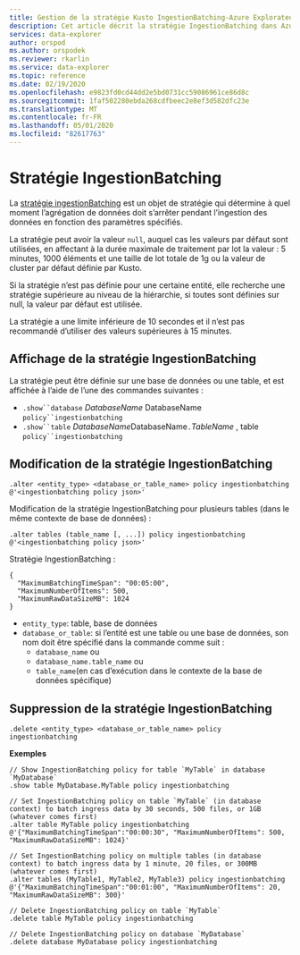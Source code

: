 ```yaml
---
title: Gestion de la stratégie Kusto IngestionBatching-Azure Explorateur de données
description: Cet article décrit la stratégie IngestionBatching dans Azure Explorateur de données.
services: data-explorer
author: orspod
ms.author: orspodek
ms.reviewer: rkarlin
ms.service: data-explorer
ms.topic: reference
ms.date: 02/19/2020
ms.openlocfilehash: e9823fd0cd44dd2e5bd0731cc59086961ce86d8c
ms.sourcegitcommit: 1faf502280ebda268cdfbeec2e8ef3d582dfc23e
ms.translationtype: MT
ms.contentlocale: fr-FR
ms.lasthandoff: 05/01/2020
ms.locfileid: "82617763"
---
```

# <a name="ingestionbatching-policy"></a>Stratégie IngestionBatching

La [stratégie ingestionBatching](batchingpolicy.md) est un objet de stratégie qui détermine à quel moment l’agrégation de données doit s’arrêter pendant l’ingestion des données en fonction des paramètres spécifiés.

La stratégie peut avoir la valeur `null`, auquel cas les valeurs par défaut sont utilisées, en affectant à la durée maximale de traitement par lot la valeur : 5 minutes, 1000 éléments et une taille de lot totale de 1g ou la valeur de cluster par défaut définie par Kusto.

Si la stratégie n’est pas définie pour une certaine entité, elle recherche une stratégie supérieure au niveau de la hiérarchie, si toutes sont définies sur null, la valeur par défaut est utilisée. 

La stratégie a une limite inférieure de 10 secondes et il n’est pas recommandé d’utiliser des valeurs supérieures à 15 minutes.

## <a name="displaying-the-ingestionbatching-policy"></a>Affichage de la stratégie IngestionBatching

La stratégie peut être définie sur une base de données ou une table, et est affichée à l’aide de l’une des commandes suivantes :

* `.show``database` *DatabaseName* DatabaseName `policy``ingestionbatching`
* `.show``table` *DatabaseName*DatabaseName`.`*TableName* , table `policy``ingestionbatching`

## <a name="altering-the-ingestionbatching-policy"></a>Modification de la stratégie IngestionBatching

```kusto
.alter <entity_type> <database_or_table_name> policy ingestionbatching @'<ingestionbatching policy json>'
```

Modification de la stratégie IngestionBatching pour plusieurs tables (dans le même contexte de base de données) :

```kusto
.alter tables (table_name [, ...]) policy ingestionbatching @'<ingestionbatching policy json>'
```

Stratégie IngestionBatching :

```kusto
{
  "MaximumBatchingTimeSpan": "00:05:00",
  "MaximumNumberOfItems": 500, 
  "MaximumRawDataSizeMB": 1024
}
```

* `entity_type`: table, base de données
* `database_or_table`: si l’entité est une table ou une base de données, son nom doit être spécifié dans la commande comme suit : 
  - `database_name` ou 
  - `database_name.table_name` ou 
  - `table_name`(en cas d’exécution dans le contexte de la base de données spécifique)

## <a name="deleting-the-ingestionbatching-policy"></a>Suppression de la stratégie IngestionBatching

```kusto
.delete <entity_type> <database_or_table_name> policy ingestionbatching
```

**Exemples**

```kusto
// Show IngestionBatching policy for table `MyTable` in database `MyDatabase`
.show table MyDatabase.MyTable policy ingestionbatching 

// Set IngestionBatching policy on table `MyTable` (in database context) to batch ingress data by 30 seconds, 500 files, or 1GB (whatever comes first)
.alter table MyTable policy ingestionbatching @'{"MaximumBatchingTimeSpan":"00:00:30", "MaximumNumberOfItems": 500, "MaximumRawDataSizeMB": 1024}'

// Set IngestionBatching policy on multiple tables (in database context) to batch ingress data by 1 minute, 20 files, or 300MB (whatever comes first)
.alter tables (MyTable1, MyTable2, MyTable3) policy ingestionbatching @'{"MaximumBatchingTimeSpan":"00:01:00", "MaximumNumberOfItems": 20, "MaximumRawDataSizeMB": 300}'

// Delete IngestionBatching policy on table `MyTable`
.delete table MyTable policy ingestionbatching

// Delete IngestionBatching policy on database `MyDatabase`
.delete database MyDatabase policy ingestionbatching
```
